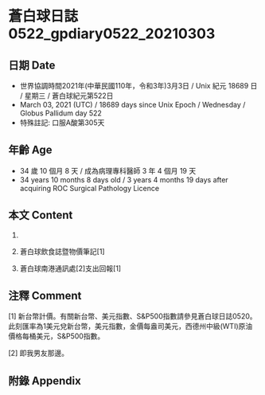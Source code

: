 [_metadata_:encoding]: - "utf-8"
[_metadata_:language]: - "zh-Hant-TW"
[_metadata_:fileformat]: - "markdown"
[_metadata_:MIME_type]: - "text/plain"
[_metadata_:markdown_version]: - "commonmark version 0.29"
[_metadata_:markdown_spec]: - "https://spec.commonmark.org/0.29/"

# 蒼白球日誌0522_gpdiary0522_20210303 #

## 日期 Date ##

* 世界協調時間2021年(中華民國110年，令和3年)3月3日 / Unix 紀元 18689 日 / 星期三 / 蒼白球紀元第522日
* March 03, 2021 (UTC) / 18689 days since Unix Epoch / Wednesday / Globus Pallidum day 522
* 特殊註記: 口服A酸第305天

## 年齡 Age ##

* 34 歲 10 個月 8 天 / 成為病理專科醫師 3 年 4 個月 19 天
* 34 years 10 months 8 days old / 3 years 4 months 19 days after acquiring ROC Surgical Pathology Licence

## 本文 Content ##

1. 

    
2. 蒼白球飲食誌暨物價筆記[1]

    
3. 蒼白球南港通訊處[2]支出回報[1]

    

## 注釋 Comment ##

[1] 新台幣計價。有關新台幣、美元指數、S&P500指數請參見蒼白球日誌0520。此刻匯率為1美元兌新台幣，美元指數，金價每盎司美元，西德州中級(WTI)原油價格每桶美元，S&P500指數。


[2] 即我男友那邊。



## 附錄 Appendix ##

